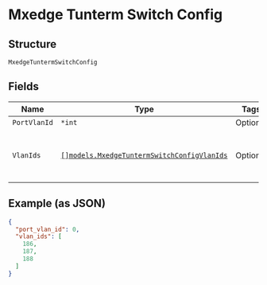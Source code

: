 
# Mxedge Tunterm Switch Config

## Structure

`MxedgeTuntermSwitchConfig`

## Fields

| Name | Type | Tags | Description |
|  --- | --- | --- | --- |
| `PortVlanId` | `*int` | Optional | - |
| `VlanIds` | [`[]models.MxedgeTuntermSwitchConfigVlanIds`](../../doc/models/containers/mxedge-tunterm-switch-config-vlan-ids.md) | Optional | This is Array of a container for any-of cases. |

## Example (as JSON)

```json
{
  "port_vlan_id": 0,
  "vlan_ids": [
    186,
    187,
    188
  ]
}
```

